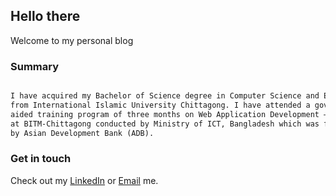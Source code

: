 ## Hello there

Welcome to my personal blog

### Summary

```markdown

I have acquired my Bachelor of Science degree in Computer Science and Engineering
from International Islamic University Chittagong. I have attended a government
aided training program of three months on Web Application Development – Dot Net
at BITM-Chittagong conducted by Ministry of ICT, Bangladesh which was funded
by Asian Development Bank (ADB).

```

### Get in touch

Check out my [LinkedIn](https://www.linkedin.com/in/ShaonDey) or [Email](mailto:shaond3y@gmail.com) me.
